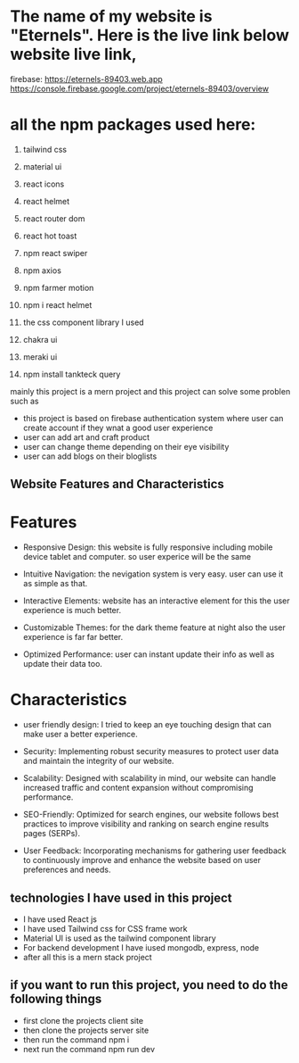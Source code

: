 # The name of my website is "Eternels". Here is the live link below website live link, 
firebase: https://eternels-89403.web.app 
https://console.firebase.google.com/project/eternels-89403/overview

# all the npm packages used here:

1. tailwind css
2. material ui
3. react icons
4. react helmet
5. react router dom
6. react hot toast
7. npm react swiper
8. npm axios
9. npm farmer motion
10. npm i react helmet
11. the css component library I used

12. chakra ui
13. meraki ui
14. npm install tankteck query


mainly this project is a mern project and this project can solve some problen such as

- this project is based on firebase authentication system where user can create account if they wnat a good user experience
- user can add art and craft product
- user can change theme depending on their eye visibility
- user can add blogs on their bloglists

## Website Features and Characteristics

# Features
- Responsive Design: this website is fully responsive including mobile device tablet and computer. so user experice will be the same

- Intuitive Navigation: the nevigation system is very easy. user can use it as simple as that.

- Interactive Elements: website has an interactive element for this the user experience is much better.

- Customizable Themes: for the dark theme feature at night also the user experience is far far better.

- Optimized Performance: user can instant update their info as well as update their data too.

# Characteristics
- user friendly design: I tried to keep an eye touching design that can make user a better experience.
  
- Security: Implementing robust security measures to protect user data and maintain the integrity of our website.

- Scalability: Designed with scalability in mind, our website can handle increased traffic and content expansion without compromising performance.

- SEO-Friendly: Optimized for search engines, our website follows best practices to improve visibility and ranking on search engine results pages (SERPs).

- User Feedback: Incorporating mechanisms for gathering user feedback to continuously improve and enhance the website based on user preferences and needs.


## technologies I have used in this project
- I have used React js
- I have used Tailwind css for CSS frame work
- Material UI is used as the tailwind component library
- For backend development I have iused mongodb, express, node
- after all this is a mern stack project

  
## if you want to run this project, you need to do the following things
- first clone the projects client site
- then clone the projects server site
- then run the command npm i
- next run the command npm run dev
